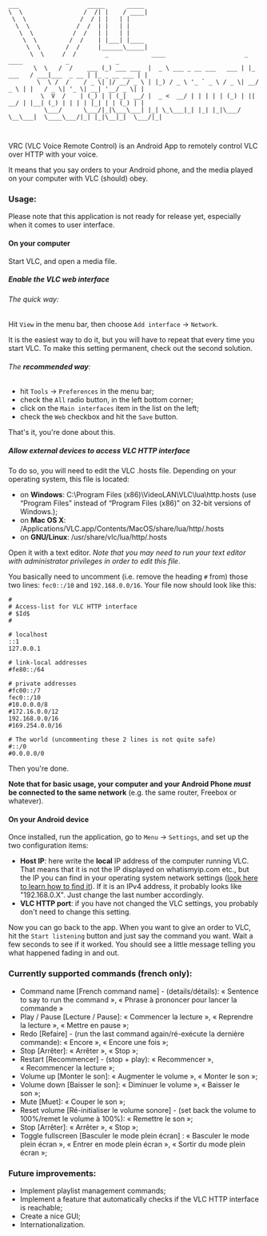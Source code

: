 ```
___                   _____      _____ 
\  \                 /  /| |    / ____|
 \  \               /  / | |   | |    
  \  \             /  /  | |   | | 
   \  \           /  /   | |   | | 
    \  \         /  /    | |___| |____ 
     \  \       /  /     |______\_____|
      \  \     /  /        _            ____                      _          ____            _             _ 
       \  \   /  /    ___ (_) ___ ___  |  _ \ ___ _ __ ___   ___ | |_ ___   / ___|___  _ __ | |_ _ __ ___ | |
        \  \ /  /    / _ \| |/ __/ _ \ | |_) / _ \ '_ ` _ \ / _ \| __/ _ \ | |   / _ \| '_ \| __| '__/ _ \| |
         \  V  /    | (_) | | (_|  __/ |  _ <  __/ | | | | | (_) | ||  __/ | |__| (_) | | | | |_| | | (_) | |
          \___/      \___/|_|\___\___| |_| \_\___|_| |_| |_|\___/ \__\___|  \____\___/|_| |_|\__|_|  \___/|_|

                      
```
    
VRC (VLC Voice Remote Control) is an Android App to remotely control VLC over HTTP with your voice.

It means that you say orders to your Android phone, and the media played on your computer with VLC (should) obey.

### Usage:
Please note that this application is not ready for release yet, especially when it comes to user interface.

#### On your computer
Start VLC, and open a media file.

##### Enable the VLC web interface

###### The quick way:
Hit `View` in the menu bar, then choose `Add interface` → `Network`.

It is the easiest way to do it, but you will have to repeat that every time you start VLC. To make this setting permanent, check out the second solution.

###### The **recommended way**: 
 * hit `Tools` → `Preferences` in the menu bar;
 * check the `All` radio button, in the left bottom corner;
 * click on the `Main interfaces` item in the list on the left;
 * check the `Web` checkbox and hit the `Save` button.

That's it, you're done about this.

##### Allow external devices to access VLC HTTP interface
To do so, you will need to edit the VLC .hosts file. Depending on your operating system, this file is located:
 * on **Windows**: C:\Program Files (x86)\VideoLAN\VLC\lua\http\.hosts (use “Program Files” instead of “Program Files (x86)” on 32-bit versions of Windows.);
 * on **Mac OS X**: /Applications/VLC.app/Contents/MacOS/share/lua/http/.hosts
 * on **GNU/Linux**: /usr/share/vlc/lua/http/.hosts

Open it with a text editor. *Note that you may need to run your text editor with administrator privileges in order to edit this file*.

You basically need to uncomment (i.e. remove the heading `#` from) those two lines: `fec0::/10` and `192.168.0.0/16`. Your file now should look like this:

```
#
# Access-list for VLC HTTP interface
# $Id$
#

# localhost
::1
127.0.0.1

# link-local addresses
#fe80::/64

# private addresses
#fc00::/7
fec0::/10
#10.0.0.0/8
#172.16.0.0/12
192.168.0.0/16
#169.254.0.0/16

# The world (uncommenting these 2 lines is not quite safe)
#::/0
#0.0.0.0/0
```
Then you're done.

**Note that for basic usage, your computer and your Android Phone *must* be connected to the same network** (e.g. the same router, Freebox or whatever).

#### On your Android device
Once installed, run the application, go to `Menu` → `Settings`, and set up the two configuration items:
 * **Host IP**: here write the **local** IP address of the computer running VLC. That means that it is not the IP displayed on whatismyip.com etc., but the IP you can find in your operating system network settings ([look here to learn how to find it](http://kb.iu.edu/data/aapa.html#web)). If it is an IPv4 address, it probably looks like "192.168.0.X". Just change the last number accordingly.
 * **VLC HTTP port**: if you have not changed the VLC settings, you probably don't need to change this setting.

Now you can go back to the app. When you want to give an order to VLC, hit the `Start listening` button and just say the command you want. Wait a few seconds to see if it worked. You should see a little message telling you what happened fading in and out.


### Currently supported commands (french only):
 * Command name [French command name] - (details/détails): « Sentence to say to run the command », « Phrase à prononcer pour lancer la commande »
 * Play / Pause [Lecture / Pause]: « Commencer la lecture », « Reprendre la lecture », « Mettre en pause »;
 * Redo [Refaire] - (run the last command again/ré-exécute la dernière commande): « Encore », « Encore une fois »;
 * Stop [Arrêter]: « Arrêter », « Stop »;
 * Restart [Recommencer] - (stop + play): « Recommencer », « Recommencer la lecture »;
 * Volume up [Monter le son]: « Augmenter le volume », « Monter le son »;
 * Volume down [Baisser le son]: « Diminuer le volume », « Baisser le son »;
 * Mute [Muet]: « Couper le son »;
 * Reset volume [Ré-initialiser le volume sonore] - (set back the volume to 100%/remet le volume à 100%): « Remettre le son »;
 * Stop [Arrêter]: « Arrêter », « Stop »;
 * Toggle fullscreen [Basculer le mode plein écran] : « Basculer le mode plein écran », « Entrer en mode plein écran », « Sortir du mode plein écran »;

### Future improvements:
 * Implement playlist management commands;
 * Implement a feature that automatically checks if the VLC HTTP interface is reachable;
 * Create a nice GUI;
 * Internationalization.
